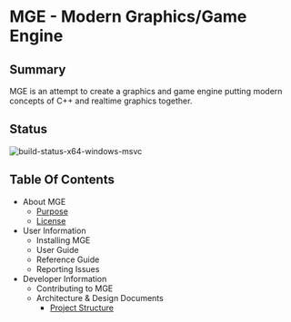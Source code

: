 # MGE - Modern Graphics/Game Engine

## Summary

MGE is an attempt to create a graphics and game engine putting modern concepts of C++ and realtime graphics together. 

## Status

![build-status-x64-windows-msvc](https://github.com/mge-engine/mge/actions/workflows/github-action-build-x64-windows.yml/badge.svg)

## Table Of Contents

* About MGE
  * [Purpose](doc/Purpose.md)
  * [License](LICENSE.md)
* User Information
  * Installing MGE
  * User Guide
  * Reference Guide
  * Reporting Issues
* Developer Information
  * Contributing to MGE
  * Architecture & Design Documents
    * [Project Structure](doc/design/ProjectStructure.md)
